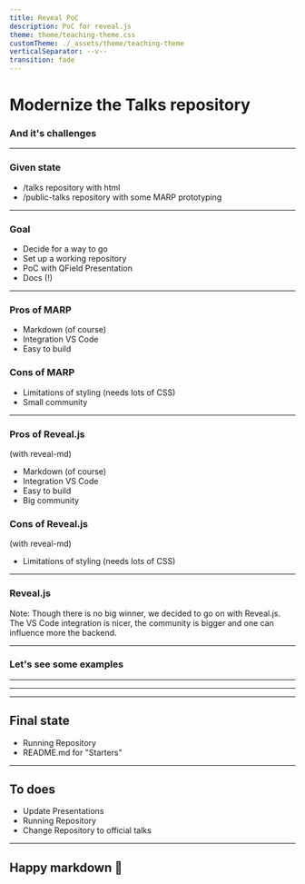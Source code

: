 ```yaml
---
title: Reveal PoC
description: PoC for reveal.js
theme: theme/teaching-theme.css
customTheme: ./_assets/theme/teaching-theme
verticalSeparator: --v--
transition: fade
---
```


# Modernize the Talks repository
<h3 class=dark>And it's challenges</h3>

---

### Given state
- /talks repository with html
- /public-talks repository with some MARP prototyping

---

### Goal

- Decide for a way to go
- Set up a working repository
- PoC with QField Presentation
- Docs (!)

---

<div class="container">
<div class="col">
<h3> Pros of MARP </h3 >

- Markdown (of course)
- Integration VS Code
- Easy to build
</div>
<div class="col">
<h3> Cons of MARP </h3 >

- Limitations of styling (needs lots of CSS)
- Small community
</div>

---

<div class="container">
<div class="col">
<h3> Pros of Reveal.js</h3 >

(with reveal-md)

- Markdown (of course)
- Integration VS Code
- Easy to build
- Big community
</div>
<div class="col">
<h3> Cons of Reveal.js</h3 >

(with reveal-md)

- Limitations of styling (needs lots of CSS)
</div>

---

### Reveal.js

Note: Though there is no big winner, we decided to go on with Reveal.js. The VS Code integration is nicer, the community is bigger and one can influence more the backend.

---

### Let's see some examples

---

---

---

## Final state
- Running Repository
- README.md for "Starters"

---

## To does
- Update Presentations
- Running Repository
- Change Repository to official talks

---

## Happy markdown 🎉
